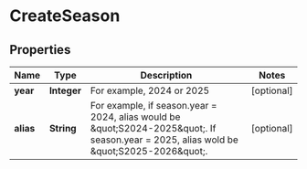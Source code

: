 

# CreateSeason


## Properties

| Name | Type | Description | Notes |
|------------ | ------------- | ------------- | -------------|
|**year** | **Integer** | For example, 2024 or 2025 |  [optional] |
|**alias** | **String** | For example, if season.year &#x3D; 2024, alias would be \&quot;S2024-2025\&quot;. If season.year &#x3D; 2025, alias wold be \&quot;S2025-2026\&quot;.  |  [optional] |



